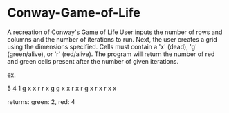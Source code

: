 # Conway-Game-of-Life
A recreation of Conway's Game of Life
User inputs the number of rows and columns and the number of iterations to run. 
Next, the user creates a grid using the dimensions specified. Cells must contain a 'x' (dead), 'g' (green/alive), or 'r' (red/alive).
The program will return the number of red and green cells present after the number of given iterations.

ex. 

5 4
1
g x x r
r x g g
x x r x
r g x r
x r x x

returns: green: 2, red: 4
